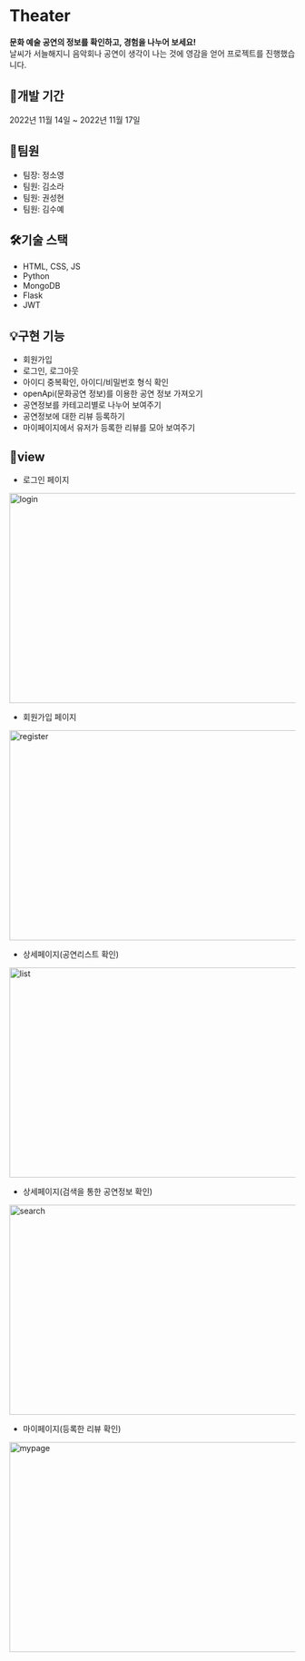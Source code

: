 # Theater
**문화 예술 공연의 정보를 확인하고, 경험을 나누어 보세요!** <br>
날씨가 서늘해지니 음악회나 공연이 생각이 나는 것에 영감을 얻어 프로젝트를 진행했습니다.
<br>

## 📆개발 기간
2022년 11월 14일 ~ 2022년 11월 17일
<br>

## 👯팀원
* 팀장: 정소영
* 팀원: 김소라
* 팀원: 권성현
* 팀원: 김수예<br>

## 🛠️기술 스택
* HTML, CSS, JS
* Python
* MongoDB
* Flask
* JWT<br>

## 💡구현 기능
* 회원가입
* 로그인, 로그아웃
* 아이디 중복확인, 아이디/비밀번호 형식 확인
* openApi(문화공연 정보)를 이용한 공연 정보 가져오기
* 공연정보를 카테고리별로 나누어 보여주기
* 공연정보에 대한 리뷰 등록하기
* 마이페이지에서 유저가 등록한 리뷰를 모아 보여주기

## 👀view
* 로그인 페이지  
<img width="700" height="370" alt="login" src="https://user-images.githubusercontent.com/65327103/202373651-aa480279-9dd8-4e49-8b2c-67856a0f3b28.png">  

* 회원가입 페이지
<img width="700" height="370" alt="register" src="https://user-images.githubusercontent.com/65327103/202373740-c41fc80c-d954-434d-b986-0cf49207c830.png">  

* 상세페이지(공연리스트 확인)
<img width="700" height="370" alt="list" src="https://user-images.githubusercontent.com/65327103/202373885-07bd7dff-1e9b-4f00-95f9-f8e54f73c55c.png">  

* 상세페이지(검색을 통한 공연정보 확인)
<img width="700" height="370" alt="search" src="https://user-images.githubusercontent.com/65327103/202373938-e516eefe-f078-4732-85f7-ecc3cfc393b6.png">  

* 마이페이지(등록한 리뷰 확인)
<img width="700" height="370" alt="mypage" src="https://user-images.githubusercontent.com/65327103/202443632-94112c5f-7e07-4882-ba91-07142c0b81d2.png">
